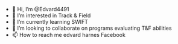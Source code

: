 - 👋 Hi, I’m @Edvard4491
- 👀 I’m interested in Track & Field
- 🌱 I’m currently learning SWIFT
- 💞️ I’m looking to collaborate on programs evaluating T&F abilities
- 📫 How to reach me edvard harnes Facebook

<!---
Edvard4491/Edvard4491 is a ✨ special ✨ repository because its `README.md` (this file) appears on your GitHub profile.
You can click the Preview link to take a look at your changes.
--->
